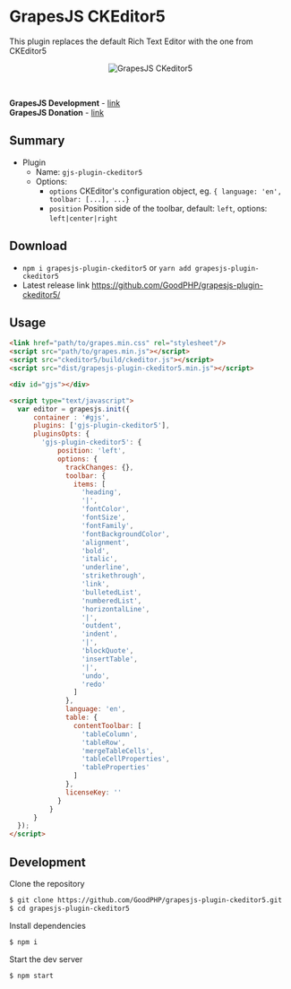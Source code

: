 # GrapesJS CKEditor5

This plugin replaces the default Rich Text Editor with the one from CKEditor5

<p align="center"><img src="https://devfuture.pro/wp-content/uploads/2021/12/GrapesJS-CKEditor-2021-12-27-02-16-48.png" alt="GrapesJS CKeditor5" align="center"/></p>
<br/>

<b>GrapesJS Development</b> - <a href="https://devfuture.pro/grapesjs-development/">link</a>
<br/>
<b>GrapesJS Donation</b> - <a href="https://opencollective.com/grapesjs">link</a>

## Summary

* Plugin
  * Name: `gjs-plugin-ckeditor5`
  * Options:
      * `options` CKEditor's configuration object, eg. `{ language: 'en', toolbar: [...], ...}`
      * `position` Position side of the toolbar, default: `left`, options: `left|center|right`



## Download

* `npm i grapesjs-plugin-ckeditor5` or `yarn add grapesjs-plugin-ckeditor5`
* Latest release link https://github.com/GoodPHP/grapesjs-plugin-ckeditor5/



## Usage

```html
<link href="path/to/grapes.min.css" rel="stylesheet"/>
<script src="path/to/grapes.min.js"></script>
<script src="ckeditor5/build/ckeditor.js"></script>
<script src="dist/grapesjs-plugin-ckeditor5.min.js"></script>

<div id="gjs"></div>

<script type="text/javascript">
  var editor = grapesjs.init({
      container : '#gjs',
      plugins: ['gjs-plugin-ckeditor5'],
      pluginsOpts: {
        'gjs-plugin-ckeditor5': {
            position: 'left',
            options: {
              trackChanges: {},
              toolbar: {
                items: [
                  'heading',
                  '|',
                  'fontColor',
                  'fontSize',
                  'fontFamily',
                  'fontBackgroundColor',
                  'alignment',
                  'bold',
                  'italic',
                  'underline',
                  'strikethrough',
                  'link',
                  'bulletedList',
                  'numberedList',
                  'horizontalLine',
                  '|',
                  'outdent',
                  'indent',
                  '|',
                  'blockQuote',
                  'insertTable',
                  '|',
                  'undo',
                  'redo'
                ]
              },
              language: 'en',
              table: {
                contentToolbar: [
                  'tableColumn',
                  'tableRow',
                  'mergeTableCells',
                  'tableCellProperties',
                  'tableProperties'
                ]
              },
              licenseKey: ''
            }
          }
      }
  });
</script>
```



## Development

Clone the repository

```sh
$ git clone https://github.com/GoodPHP/grapesjs-plugin-ckeditor5.git
$ cd grapesjs-plugin-ckeditor5
```

Install dependencies

```sh
$ npm i
```

Start the dev server

```sh
$ npm start
```
